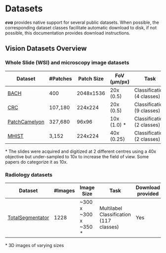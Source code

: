 # Datasets

***eva*** provides native support for several public datasets. When possible, the corresponding dataset classes facilitate automatic download to disk, if not possible, this documentation provides download instructions.

## Vision Datasets Overview

### Whole Slide (WSI) and microscopy image datasets

| Dataset                            | #Patches | Patch Size | FoV (μm/px)  | Task                       | Cancer Type      |
|------------------------------------|----------|------------|--------------|----------------------------|------------------|
| [BACH](bach.md)                    | 400      | 2048x1536  | 20x (0.5)    | Classification (4 classes) | Breast           |
| [CRC](crc.md)                      | 107,180  | 224x224    | 20x (0.5)    | Classification (9 classes) | Colorectal       |
| [PatchCamelyon](patch_camelyon.md) | 327,680  | 96x96      | 10x (1.0) \* | Classification (2 classes) | Breast           |
| [MHIST](mhist.md)                  | 3,152    | 224x224    | 40x (0.25)   | Classification (2 classes) | Colorectal Polyp |

\* The slides were acquired and digitized at 2 different centres using a 40x objective but under-sampled to 10x to increase the field of view. Some papers do categorize it as 10x.


### Radiology datasets

| Dataset | #Images | Image Size | Task  | Download provided
|---|---|---|---|---|
| [TotalSegmentator](total_segmentator.md) | 1228 | ~300 x ~300 x ~350 \* |  Multilabel Classification (117 classes) | Yes |

\* 3D images of varying sizes
